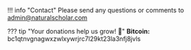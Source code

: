 !!! info "Contact"
    Please send any questions or comments to admin@naturalscholar.com

??? tip "Your donations help us grow! :seedling:"
    **Bitcoin:** bc1qtnvgnagwxzwlxywrjrc7l29kt23la3nfj8jvls